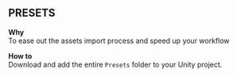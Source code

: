 ## PRESETS
**Why**<br>
To ease out the assets import process and speed up your workflow

**How to**<br>
Download and add the entire `Presets` folder to your Unity project.